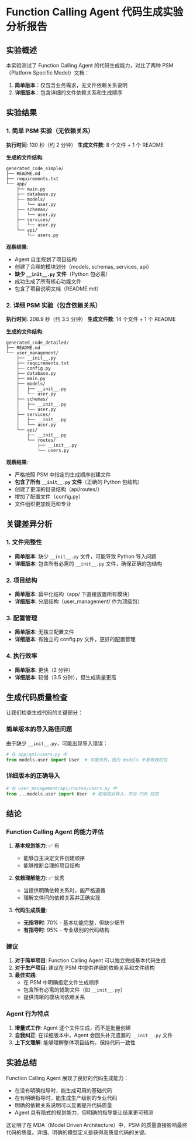 # Function Calling Agent 代码生成实验分析报告

## 实验概述

本实验测试了 Function Calling Agent 的代码生成能力，对比了两种 PSM（Platform Specific Model）文档：
1. **简单版本**：仅包含业务需求，无文件依赖关系说明
2. **详细版本**：包含详细的文件依赖关系和生成顺序

## 实验结果

### 1. 简单 PSM 实验（无依赖关系）

**执行时间**: 130 秒（约 2 分钟）
**生成文件数**: 8 个文件 + 1 个 README

**生成的文件结构**:
```
generated_code_simple/
├── README.md
├── requirements.txt
└── app/
    ├── main.py
    ├── database.py
    ├── models/
    │   └── user.py
    ├── schemas/
    │   └── user.py
    ├── services/
    │   └── user.py
    └── api/
        └── users.py
```

**观察结果**:
- Agent 自主规划了项目结构
- 创建了合理的模块划分（models, schemas, services, api）
- **缺少 `__init__.py` 文件**（Python 包必需）
- 成功生成了所有核心功能文件
- 包含了项目说明文档（README.md）

### 2. 详细 PSM 实验（包含依赖关系）

**执行时间**: 208.9 秒（约 3.5 分钟）
**生成文件数**: 14 个文件 + 1 个 README

**生成的文件结构**:
```
generated_code_detailed/
├── README.md
└── user_management/
    ├── __init__.py
    ├── requirements.txt
    ├── config.py
    ├── database.py
    ├── main.py
    ├── models/
    │   ├── __init__.py
    │   └── user.py
    ├── schemas/
    │   ├── __init__.py
    │   └── user.py
    ├── services/
    │   ├── __init__.py
    │   └── user.py
    └── api/
        ├── __init__.py
        └── routes/
            ├── __init__.py
            └── users.py
```

**观察结果**:
- 严格按照 PSM 中指定的生成顺序创建文件
- **包含了所有 `__init__.py` 文件**（正确的 Python 包结构）
- 创建了更深的目录结构（api/routes/）
- 增加了配置文件（config.py）
- 文件组织更加规范和专业

## 关键差异分析

### 1. 文件完整性
- **简单版本**: 缺少 `__init__.py` 文件，可能导致 Python 导入问题
- **详细版本**: 包含所有必需的 `__init__.py` 文件，确保正确的包结构

### 2. 项目结构
- **简单版本**: 扁平化结构（app/ 下直接放置所有模块）
- **详细版本**: 分层结构（user_management/ 作为顶级包）

### 3. 配置管理
- **简单版本**: 无独立配置文件
- **详细版本**: 有独立的 config.py 文件，更好的配置管理

### 4. 执行效率
- **简单版本**: 更快（2 分钟）
- **详细版本**: 较慢（3.5 分钟），但生成质量更高

## 生成代码质量检查

让我们检查生成代码的关键部分：

### 简单版本的导入路径问题
由于缺少 `__init__.py`，可能出现导入错误：
```python
# 在 app/api/users.py 中
from models.user import User  # 可能失败，因为 models 不是有效的包
```

### 详细版本的正确导入
```python
# 在 user_management/api/routes/users.py 中
from ...models.user import User  # 使用相对导入，符合 PSM 规范
```

## 结论

### Function Calling Agent 的能力评估

1. **基本规划能力**: ✅ 有
   - 能够自主决定文件创建顺序
   - 能够推断合理的项目结构

2. **依赖理解能力**: ✅ 优秀
   - 当提供明确依赖关系时，能严格遵循
   - 理解文件间的依赖关系并正确实现

3. **代码生成质量**:
   - **无指导时**: 70% - 基本功能完整，但缺少细节
   - **有指导时**: 95% - 专业级别的代码结构

### 建议

1. **对于简单项目**: Function Calling Agent 可以独立完成基本代码生成
2. **对于生产项目**: 建议在 PSM 中提供详细的依赖关系和文件结构
3. **最佳实践**: 
   - 在 PSM 中明确指定文件生成顺序
   - 包含所有必需的辅助文件（如 `__init__.py`）
   - 提供清晰的模块间依赖关系

### Agent 行为特点

1. **增量式工作**: Agent 逐个文件生成，而不是批量创建
2. **自我纠正**: 在详细版本中，Agent 会回头补充遗漏的 `__init__.py` 文件
3. **上下文理解**: 能够理解整体项目结构，保持代码一致性

## 实验总结

Function Calling Agent 展现了良好的代码生成能力：
- 在没有明确指导时，能生成可用的基础代码
- 在有明确指导时，能生成生产级别的专业代码
- 明确的依赖关系说明可以显著提升代码质量
- Agent 具有隐式的规划能力，但明确的指导能让结果更可预测

这证明了在 MDA（Model Driven Architecture）中，PSM 的质量直接影响最终代码的质量。详细、明确的模型定义是获得高质量代码的关键。